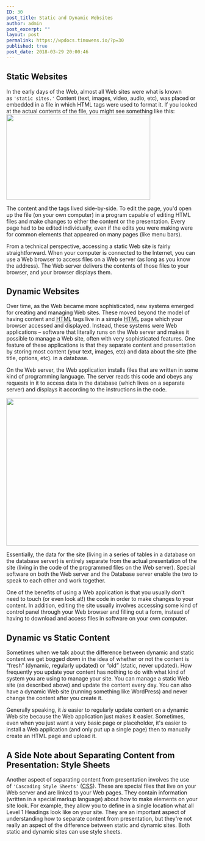```yaml
---
ID: 30
post_title: Static and Dynamic Websites
author: admin
post_excerpt: ""
layout: post
permalink: https://wpdocs.timowens.io/?p=30
published: true
post_date: 2018-03-29 20:00:46
---
```

<div class="level2">
<h2 id="dynamic-websites" class="sectionedit3">Static Websites</h2>
In the early days of the Web, almost all Web sites were what is known as <code>'static sites.'</code> Content (text, images, video, audio, etc), was placed or embedded in a file in which HTML tags were used to format it. If you looked at the actual contents of the file, you might see something like this:

<img class="alignnone size-full wp-image-554" src="https://stateu.org/docs/wp-content/uploads/2018/03/8443925963_3511d91c7c_o.png" alt="" width="377" height="223" />

The content and the tags lived side-by-side. To edit the page, you'd open up the file (on your own computer) in a program capable of editing HTML files and make changes to either the content or the presentation. Every page had to be edited individually, even if the edits you were making were for common elements that appeared on many pages (like menu bars).

From a technical perspective, accessing a static Web site is fairly straightforward. When your computer is connected to the Internet, you can use a Web browser to access files on a Web server (as long as you know the address). The Web server delivers the contents of those files to your browser, and your browser displays them.

</div>
<h2 id="dynamic-websites" class="sectionedit3">Dynamic Websites</h2>
<div class="level2">

Over time, as the Web became more sophisticated, new systems emerged for creating and managing Web sites. These moved beyond the model of having content and <abbr title="HyperText Markup Language">HTML</abbr> tags live in a simple <abbr title="HyperText Markup Language">HTML</abbr> page which your browser accessed and displayed. Instead, these systems were Web applications – software that literally runs on the Web server and makes it possible to manage a Web site, often with very sophisticated features. One feature of these applications is that they separate content and presentation by storing most content (your text, images, etc) and data about the site (the title, options, etc). in a database.

On the Web server, the Web application installs files that are written in some kind of programming language. The server reads this code and obeys any requests in it to access data in the database (which lives on a separate server) and displays it according to the instructions in the code.

<img class="alignnone size-full wp-image-555" src="https://stateu.org/docs/wp-content/uploads/2018/03/8444050009_c541d8bba5_o.png" alt="" width="581" height="386" />

Essentially, the data for the site (living in a series of tables in a database on the database server) is entirely separate from the actual presentation of the site (living in the code of the programmed files on the Web server). Special software on both the Web server and the Database server enable the two to speak to each other and work together.

One of the benefits of using a Web application is that you usually don't need to touch (or even look at!) the code in order to make changes to your content. In addition, editing the site usually involves accessing some kind of control panel through your Web browser and filling out a form, instead of having to download and access files in software on your own computer.

</div>
<h2 id="dynamic-vs-static-content" class="sectionedit4">Dynamic vs Static Content</h2>
<div class="level2">

Sometimes when we talk about the difference between dynamic and static content we get bogged down in the idea of whether or not the content is “fresh” (dynamic, regularly updated) or “old” (static, never updated). How frequently you update your content has nothing to do with what kind of system you are using to manage your site. You can manage a static Web site (as described above) and update the content every day. You can also have a dynamic Web site (running something like WordPress) and never change the content after you create it.

Generally speaking, it <em>is</em> easier to regularly update content on a dynamic Web site because the Web application just makes it easier. Sometimes, even when you just want a very basic page or placeholder, it's easier to install a Web application (and only put up a single page) then to manually create an HTML page and upload it.

</div>
<h2 id="a-side-note-about-separating-content-from-presentationstyle-sheets" class="sectionedit5">A Side Note about Separating Content from Presentation: Style Sheets</h2>
<div class="level2">

Another aspect of separating content from presentation involves the use of <code>'Cascading Style Sheets'</code> (<abbr title="Cascading Style Sheets">CSS</abbr>). These are special files that live on your Web server and are linked to your Web pages. They contain information (written in a special markup language) about how to make elements on your site look. For example, they allow you to define in a single location what all Level 1 Headings look like on your site. They are an important aspect of understanding how to separate content from presentation, but they're not really an aspect of the difference between static and dynamic sites. Both static and dynamic sites can use style sheets.

</div>